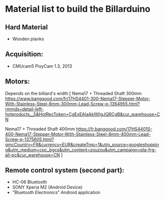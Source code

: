 # Material list to build the Billarduino


## Hard Material
- Wooden planks

## Acquisition:
- CMUcam5 PixyCam 1.3, 2013

## Motors:
Depends on the billiard's width [
Nema17 + Threaded Shaft 300mm
https://www.banggood.com/fr/17HS4401-300-Nema17-Stepper-Motor-With-Stainless-Steel-8mm-300mm-Lead-Screw-p-1364955.html?rmmds=detail-left-hotproducts__5&HotRecToken=CgExEAIaAklWIgJQRCgB&cur_warehouse=CN

Nema17 + Threaded Shaft 400mm
https://fr.banggood.com/17HS4401S-400-Nema17-Stepper-Motor-With-Stainless-Steel-8mm-400mm-Lead-Screw-p-1375605.html?gmcCountry=FR&currency=EUR&createTmp=1&utm_source=googleshopping&utm_medium=cpc_bgcs&utm_content=zouzou&utm_campaign=pla-frg-all-pc&cur_warehouse=CN
]

## Remote control system (second part):
- HC-06 Bluetooth
- SONY Xperia M2 (Android Device)
- "Bluetooth Electronics" Android application
